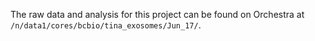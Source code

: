 The raw data and analysis for this project can be found on Orchestra at `/n/data1/cores/bcbio/tina_exosomes/Jun_17/`.
